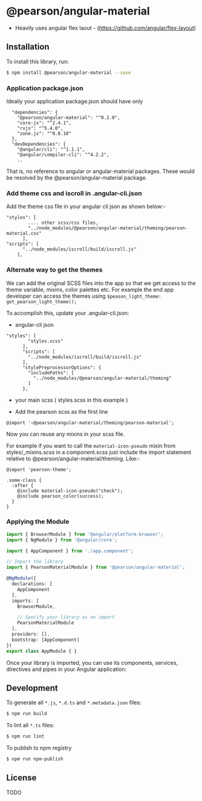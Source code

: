 # @pearson/angular-material
- Heavily uses angular flex laout - (https://github.com/angular/flex-layout)

## Installation

To install this library, run:

```bash
$ npm install @pearson/angular-material --save
```

### Application package.json
Ideally your application package.json should have only
```
  "dependencies": {
    "@pearson/angular-material": "^0.2.0",
    "core-js": "^2.4.1",
    "rxjs": "^5.4.0",
    "zone.js": "^0.8.10"
  },
  "devDependencies": {
    "@angular/cli": "^1.1.1",
    "@angular/compiler-cli": "^4.2.2",
    ..
```
That is, no reference to angular or angular-material packages. These would be resolved by the @pearson/angular-material package.

### Add theme css and iscroll in .angular-cli.json
Add the theme css file in your angular cli json as shown below:-
```
"styles": [
        .... other scss/css files,
        "../node_modules/@pearson/angular-material/theming/pearson-material.css"
      ],
"scripts": [
      "../node_modules/iscroll/build/iscroll.js"
    ],     
```      

### Alternate way to get the themes
We can add the original SCSS files into the app so that we get access to the theme variable, mixins, color palettes etc. 
For example the end app developer can access the themes using
`$peason_light_theme: get_pearson_light_theme();`

To accomplish this, update your .angular-cli.json:
-  angular-cli json
```
"styles": [
        "styles.scss"       
      ],
      "scripts": [
        "../node_modules/iscroll/build/iscroll.js"
      ],
      "stylePreprocessorOptions": {
        "includePaths": [          
          "../node_modules/@pearson/angular-material/theming"                   
        ]
      },
``` 
- your main scss ( styles.scss in this example )
* Add the pearson scss as the first line
```
@import '~@pearson/angular-material/theming/pearson-material';
```

Now you can reuse any mixins in your scss file.

For example if you want to call the `material-icon-pseudo` mixin from styles/_mixins.scss in a component.scss just include the import statement relative to @pearson/angular-material/theming.
Like:-

```
@import 'pearson-theme';

.some-class {
  :after {
    @include material-icon-pseudo("check"); 
    @include pearson_color(success);
  }
}
```


### Applying the Module


```typescript
import { BrowserModule } from '@angular/platform-browser';
import { NgModule } from '@angular/core';

import { AppComponent } from './app.component';

// Import the library
import { PearsonMaterialModule } from '@pearson/angular-material';

@NgModule({
  declarations: [
    AppComponent
  ],
  imports: [
    BrowserModule,

    // Specify your library as an import
    PearsonMaterialModule
  ],
  providers: [],
  bootstrap: [AppComponent]
})
export class AppModule { }
```

Once your library is imported, you can use its components, services,  directives and pipes in your Angular application:


## Development

To generate all `*.js`, `*.d.ts` and `*.metadata.json` files:

```bash
$ npm run build
```

To lint all `*.ts` files:

```bash
$ npm run lint
```

To publish to npm registry
```bash
$ npm run npm-publish
```

## License

TODO
